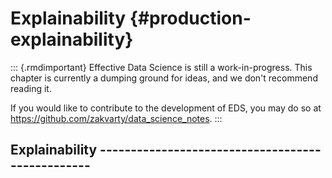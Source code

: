 # Explainability {#production-explainability}


::: {.rmdimportant} 
Effective Data Science is still a work-in-progress. This chapter is currently a dumping ground for ideas, and we don't recommend reading it. 

If you would like to contribute to the development of EDS, you may do so at <https://github.com/zakvarty/data_science_notes>.
:::

## Explainability -------------------------------------------------

<!-- 

* LIME paper on ArXiV: https://arxiv.org/abs/1602.04938. Ribeiro et al (2016) "Why Should I Trust You?": Explaining the Predictions of Any Classifier.


* LIME pacakge documentation on CRAN https://cran.r-project.org/web/packages/lime/index.html  

* Understanding LIME tutorial -  T Pedersen and M Benesty 

https://cran.r-project.org/web/packages/lime/vignettes/Understanding_lime.html 

* Reference: Interpretable Machine Learning: A Guide for Making Black Box Models Explainable by Christoph Molnar 
-->
